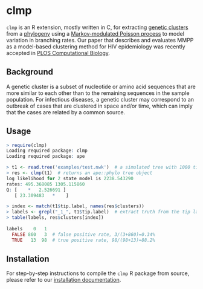 # clmp

`clmp` is an R extension, mostly written in C, for extracting [genetic clusters](https://www.ncbi.nlm.nih.gov/pmc/articles/PMC5210024/) from a [phylogeny](https://en.wikipedia.org/wiki/Phylogenetic_tree) using a [Markov-modulated Poisson process](http://giantoak.github.io/MMPP_Tutorial/) to model variation in branching rates.
Our paper that describes and evaluates MMPP as a model-based clustering method for HIV epidemiology was recently accepted in [PLOS Computational Biology](http://journals.plos.org/ploscompbiol/article?id=10.1371/journal.pcbi.1005868).

## Background
A genetic cluster is a subset of nucleotide or amino acid sequences that are more similar to each other than to the remaining sequences in the sample population.
For infectious diseases, a genetic cluster may correspond to an outbreak of cases that are clustered in space and/or time, which can imply that the cases are related by a common source. 


## Usage
```R
> require(clmp)
Loading required package: clmp
Loading required package: ape

> t1 <- read.tree('examples/test.nwk')  # a simulated tree with 1000 tips, 100 in clusters
> res <- clmp(t1)  # returns an ape::phylo tree object 
log likelihood for 2 state model is 2238.543290
rates: 495.368085 1305.115860 
Q: [    *   2.526691 ]
   [ 23.309483   *    ]

> index <- match(t1$tip.label, names(res$clusters))  
> labels <- grepl("_1_", t1$tip.label)  # extract truth from the tip labels
> table(labels, res$clusters[index])
      
labels    0   1
  FALSE 860   3  # false positive rate, 3/(3+860)=0.34%
  TRUE   13  98  # true positive rate, 98/(98+13)=88.2%
```

## Installation

For step-by-step instructions to compile the `clmp` R package from source, please refer to our [installation documentation](INSTALL.md).
